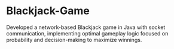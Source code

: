 # Blackjack-Game
Developed a network-based Blackjack game in Java with socket communication, implementing optimal gameplay logic focused on probability and decision-making to maximize winnings.
